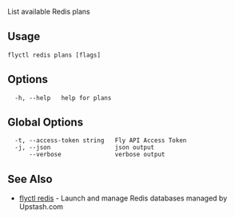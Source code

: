 List available Redis plans

## Usage
~~~
flyctl redis plans [flags]
~~~

## Options

~~~
  -h, --help   help for plans
~~~

## Global Options

~~~
  -t, --access-token string   Fly API Access Token
  -j, --json                  json output
      --verbose               verbose output
~~~

## See Also

* [flyctl redis](/docs/flyctl/redis/)	 - Launch and manage Redis databases managed by Upstash.com

